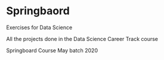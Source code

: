 # Springbaord
Exercises for Data Science

All the projects done in the Data Science Career Track course 

Springboard Course May batch 2020
